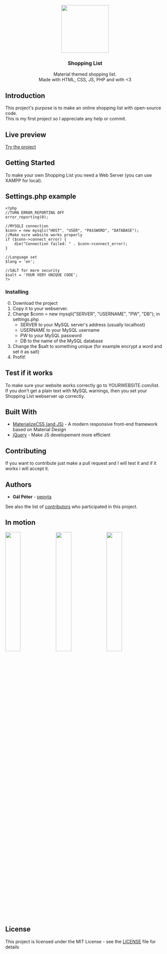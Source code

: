 <p align="center">
  <a href="https://shop.pepyta.ml">
    <img src="https://raw.githubusercontent.com/pepyta/shoplist.ml/master/img/web_hi_res_512.png" width="150">
  </a>
</p>

<h3 align="center">Shopping List</h3>

<p align="center">
   Material themed shopping list.<br>
   Made with HTML, CSS, JS, PHP and with <3
</p>

## Introduction
This project's purpose is to make an online shopping list with open-source code.<br>
This is my first project so I appreciate any help or commit.

## Live preview
[Try the project](https://shop.pepyta.ml)

## Getting Started
To make your own Shopping List you need a Web Server (you can use XAMPP for local).

## Settings.php example
```
<?php
//TURN ERROR_REPORTING OFF
error_reporting(0);

//MYSQLI connection
$conn = new mysqli("HOST", "USER", "PASSWORD", "DATABASE");
//Make sure website works properly
if ($conn->connect_error) {
    die("Connection failed: " . $conn->connect_error);
} 

//Language set
$lang = 'en';

//SALT for more security
$salt = 'YOUR VERY UNIQUE CODE';
?>
```

### Installing
0. Download the project
1. Copy it to your webserver.
2. Change $conn = new mysqli("SERVER", "USERNAME", "PW", "DB"); in settings.php
   - SERVER to your MySQL server's address (usually localhost)
   - USERNAME to your MySQL username
   - PW to your MySQL password
   - DB to the name of the MySQL database
3. Change the $salt to something unique (for example encrypt a word and set it as salt)
4. Profit!

## Test if it works
To make sure your website works correctly go to YOURWEBSITE.com/list.<br>
If you don't get a plain text with MySQL warnings, then you set your Shopping List webserver up correctly.

## Built With

* [MaterializeCSS (and JS)](https://materializecss.com/) - A modern responsive front-end framework based on Material Design
* [jQuery](https://jquery.com/) - Make JS developement more efficient

## Contributing
If you want to contribute just make a pull request and I will test it and if it works i will accept it.

## Authors

* **Gál Péter** -  [pepyta](https://github.com/pepyta)

See also the list of [contributors](https://github.com/pepyta/shoplist.ml/graphs/contributors) who participated in this project.

## In motion
<p>
<img src="https://shoplist.ml/github/1.gif" width="31%" style="display:inline-block;">
<img src="https://shoplist.ml/github/2.gif" width="31%" style="display:inline-block;">
<img src="https://shoplist.ml/github/3.gif" width="31%" style="display:inline-block;">
</p>

## License

This project is licensed under the MIT License - see the [LICENSE](LICENSE) file for details
